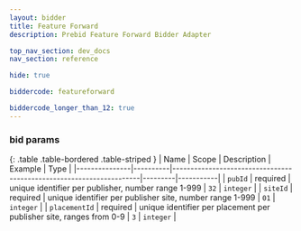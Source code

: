 ```yaml
---
layout: bidder
title: Feature Forward
description: Prebid Feature Forward Bidder Adapter

top_nav_section: dev_docs
nav_section: reference

hide: true

biddercode: featureforward

biddercode_longer_than_12: true
---
```


### bid params

{: .table .table-bordered .table-striped }
| Name          | Scope    | Description                                                         | Example | Type      |
|---------------|----------|---------------------------------------------------------------------|---------|-----------|
| `pubId`       | required | unique identifier per publisher, number range 1-999                 | `32`    | `integer` |
| `siteId`      | required | unique identifier per publisher site, number range 1-999            | `01`    | `integer` |
| `placementId` | required | unique identifier per placement per publisher site, ranges from 0-9 | `3`     | `integer` |

